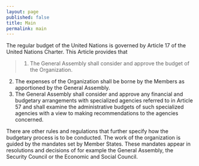 ```yaml
---
layout: page
published: false
title: Main
permalink: main
---
```


The regular budget of the United Nations is governed by Article 17 of the United Nations Charter. This Article provides that 

> 1. The General Assembly shall consider and approve the budget of the Organization.
2. The expenses of the Organization shall be borne by the Members as apportioned by the General Assembly.
3. The General Assembly shall consider and approve any financial and budgetary arrangements with specialized agencies referred to in Article 57 and shall examine the administrative budgets of such specialized agencies with a view to making recommendations to the agencies concerned.

There are other rules and regulations that further specify how the budgetary process is to be conducted. The work of the organization is guided by the mandates set by Member States. These mandates appear in resolutions and decisions of for example the General Assembly, the Security Council or the Economic and Social Council. 
